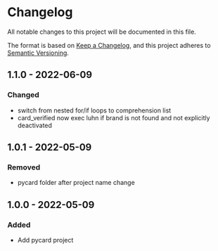 # Changelog
All notable changes to this project will be documented in this file.

The format is based on [Keep a Changelog](https://keepachangelog.com/en/1.0.0/),
and this project adheres to [Semantic Versioning](https://semver.org/spec/v2.0.0.html).

## 1.1.0 - 2022-06-09
### Changed
- switch from nested for/if loops to comprehension list
- card_verified now exec luhn if brand is not found and not explicitly deactivated


## 1.0.1 - 2022-05-09
### Removed
- pycard folder after project name change

## 1.0.0 - 2022-05-09
### Added
- Add pycard project
